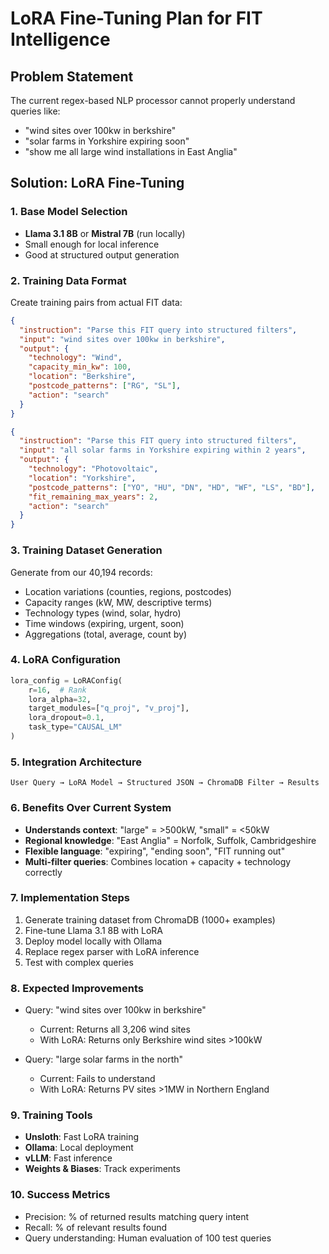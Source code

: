 # LoRA Fine-Tuning Plan for FIT Intelligence

## Problem Statement
The current regex-based NLP processor cannot properly understand queries like:
- "wind sites over 100kw in berkshire" 
- "solar farms in Yorkshire expiring soon"
- "show me all large wind installations in East Anglia"

## Solution: LoRA Fine-Tuning

### 1. Base Model Selection
- **Llama 3.1 8B** or **Mistral 7B** (run locally)
- Small enough for local inference
- Good at structured output generation

### 2. Training Data Format
Create training pairs from actual FIT data:

```json
{
  "instruction": "Parse this FIT query into structured filters",
  "input": "wind sites over 100kw in berkshire",
  "output": {
    "technology": "Wind",
    "capacity_min_kw": 100,
    "location": "Berkshire",
    "postcode_patterns": ["RG", "SL"],
    "action": "search"
  }
}

{
  "instruction": "Parse this FIT query into structured filters",  
  "input": "all solar farms in Yorkshire expiring within 2 years",
  "output": {
    "technology": "Photovoltaic",
    "location": "Yorkshire",
    "postcode_patterns": ["YO", "HU", "DN", "HD", "WF", "LS", "BD"],
    "fit_remaining_max_years": 2,
    "action": "search"
  }
}
```

### 3. Training Dataset Generation
Generate from our 40,194 records:
- Location variations (counties, regions, postcodes)
- Capacity ranges (kW, MW, descriptive terms)
- Technology types (wind, solar, hydro)
- Time windows (expiring, urgent, soon)
- Aggregations (total, average, count by)

### 4. LoRA Configuration
```python
lora_config = LoRAConfig(
    r=16,  # Rank
    lora_alpha=32,
    target_modules=["q_proj", "v_proj"],
    lora_dropout=0.1,
    task_type="CAUSAL_LM"
)
```

### 5. Integration Architecture
```
User Query → LoRA Model → Structured JSON → ChromaDB Filter → Results
```

### 6. Benefits Over Current System
- **Understands context**: "large" = >500kW, "small" = <50kW
- **Regional knowledge**: "East Anglia" = Norfolk, Suffolk, Cambridgeshire
- **Flexible language**: "expiring", "ending soon", "FIT running out"
- **Multi-filter queries**: Combines location + capacity + technology correctly

### 7. Implementation Steps
1. Generate training dataset from ChromaDB (1000+ examples)
2. Fine-tune Llama 3.1 8B with LoRA
3. Deploy model locally with Ollama
4. Replace regex parser with LoRA inference
5. Test with complex queries

### 8. Expected Improvements
- Query: "wind sites over 100kw in berkshire"
  - Current: Returns all 3,206 wind sites
  - With LoRA: Returns only Berkshire wind sites >100kW

- Query: "large solar farms in the north"
  - Current: Fails to understand
  - With LoRA: Returns PV sites >1MW in Northern England

### 9. Training Tools
- **Unsloth**: Fast LoRA training
- **Ollama**: Local deployment
- **vLLM**: Fast inference
- **Weights & Biases**: Track experiments

### 10. Success Metrics
- Precision: % of returned results matching query intent
- Recall: % of relevant results found
- Query understanding: Human evaluation of 100 test queries